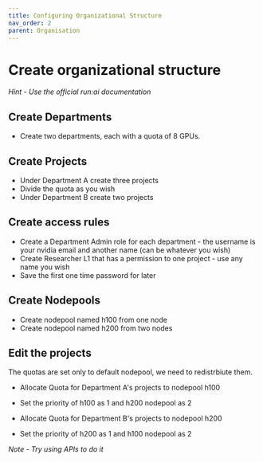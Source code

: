 ```yaml
---
title: Configuring Organizational Structure 
nav_order: 2
parent: Organisation
---
```


# Create organizational structure

*Hint - Use the official run:ai documentation*

## Create Departments

- Create two departments, each with a quota of 8 GPUs. 

## Create Projects

- Under Department A create three projects
- Divide the quota as you wish
- Under Department B create two projects

## Create access rules

- Create a Department Admin role for each department - the username is your nvidia email and another name (can be whatever you wish)
- Create Researcher L1 that has a permission to one project - use any name you wish
- Save the first one time password for later

  
## Create Nodepools

- Create nodepool named h100 from one node
- Create nodepool named h200 from two nodes

## Edit the projects

The quotas are set only to default nodepool, we need to redistrbiute them.
- Allocate Quota for Department A's projects to nodepool h100
- Set the priority of h100 as 1 and h200 nodepool as 2

- Allocate Quota for Department B's projects to nodepool h200
- Set the priority of h200 as 1 and h100 nodepool as 2

*Note - Try using APIs to do it*
